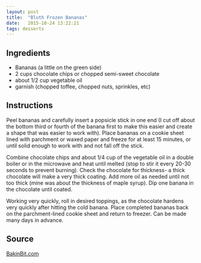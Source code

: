 ```yaml
---
layout: post
title:  "Bluth Frozen Bananas"
date:   2015-10-24 13:22:21
tags: desserts
---
```


Ingredients
-----------
- Bananas (a little on the green side)
- 2 cups chocolate chips or chopped semi-sweet chocolate
- about 1/2 cup vegetable oil
- garnish (chopped toffee, chopped nuts, sprinkles, etc)

Instructions
------------

Peel bananas and carefully insert a popsicle stick in one end (I cut off about
the bottom third or fourth of the banana first to make this easier and create a
shape that was easier to work with). Place bananas on a cookie sheet lined with
parchment or waxed paper and freeze for at least 15 minutes, or until solid
enough to work with and not fall off the stick.

Combine chocolate chips and about 1/4 cup of the vegetable oil in a double
boiler or in the microwave and heat until melted (stop to stir it every 20-30
seconds to prevent burning).  Check the chocolate for thickness- a thick
chocolate will make a very thick coating. Add more oil as needed until not too
thick (mine was about the thickness of maple syrup). Dip one banana in the
chocolate until coated.

Working very quickly, roll in desired toppings, as the chocolate hardens very
quickly after hitting the cold banana. Place completed bananas back on the
parchment-lined cookie sheet and return to freezer. Can be made many days in
advance.


Source
------
[BakinBit.com](http://www.bakinbit.com/2013/05/17/bluth-frozen-bananas-and-ice-cream-sandwiches-with-homemade-chocolate-cookies-and-gelato/)

